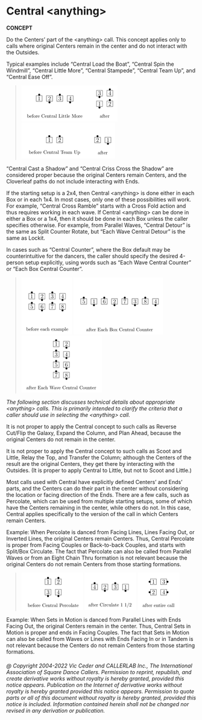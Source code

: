 
# Central \<anything>

**CONCEPT**   

Do the Centers’ part of the \<anything> call.
This concept applies only to calls where
original Centers remain in the center and do not interact with the Outsides.

Typical examples include “Central Load the Boat”,
“Central Spin the Windmill”, “Central Little More”,
“Central Stampede”, “Central Team Up”, and “Central Ease Off”.

> 
> ![alt](central_concept_1.png)
> ![alt](central_concept_2.png)
> 

“Central Cast a Shadow” and “Central Criss Cross the Shadow”
are considered proper
because the original Centers remain Centers,
and the Cloverleaf paths do not include
interacting with Ends.

If the starting setup is a 2x4,
then Central \<anything> is done either in each Box or in each 1x4.
In most cases, only one of these possibilities will work.
For example, “Central Cross Ramble” starts with a Cross Fold action
and thus requires working in each wave.
If Central \<anything> can be done in either a Box or a 1x4,
then it should be done in each Box unless the caller specifies otherwise.
For example, from Parallel Waves, “Central Detour” is the
same as Split Counter Rotate, but “Each Wave Central Detour”
is the same as Lockit.

In cases such as “Central Counter”, where the Box default
may be counterintuitive for the dancers,
the caller should specify the desired 4-person setup explicitly,
using words such as
“Each Wave Central Counter” or “Each Box Central Counter”.

> 
> ![alt](central_concept_3.png)
> ![alt](central_concept_4.png)
> ![alt](central_concept_5.png)
> 

*The following section discusses technical details
about appropriate \<anything> calls. This is
primarily intended to clarify the criteria
that a caller should use in selecting the \<anything> call.*


It is not proper to apply the Central concept
to such calls as Reverse Cut/Flip the Galaxy,
Expand the Column, and Plan Ahead,
because the original Centers do not remain in the center.

It is not proper to apply the Central concept to such calls as
Scoot and Little, Relay the Top, and Transfer the Column;
although the Centers of the result are the original Centers, they
get there by interacting with the Outsides.
(It is proper to apply Central to Little, but not to
Scoot and Little.)


Most calls used with Central have explicitly defined
Centers’ and Ends’ parts, and the
Centers can do their part in the center without considering
the location or facing direction of the Ends.
There are a few calls, such as Percolate, which can be used from multiple
starting setups, some of which have the Centers remaining in the center,
while others do not. In this case, Central applies specifically
to the version of the call in which Centers remain Centers.


Example: When Percolate is danced from Facing Lines, Lines Facing Out,
or Inverted Lines, the original Centers remain Centers.
Thus, Central Percolate is proper from Facing Couples
or Back-to-back Couples, and starts with Split/Box Circulate.
The fact that Percolate can also be called from Parallel Waves
or from an Eight Chain Thru formation is not relevant
because the original Centers do not remain Centers
from those starting formations.

> 
> ![alt](central_concept_6.png)
> ![alt](central_concept_7.png)
> ![alt](central_concept_8.png)
> 

Example: When Sets in Motion is danced from Parallel Lines
with Ends Facing Out, the original Centers remain in the center.
Thus, Central Sets in Motion is proper and ends in Facing Couples.
The fact that Sets in Motion can also be called from Waves or Lines with
Ends Facing In or in Tandem is not relevant
because the Centers do not remain Centers 
from those starting formations.

###### @ Copyright 2004-2022 Vic Ceder and CALLERLAB Inc., The International Association of Square Dance Callers. Permission to reprint, republish, and create derivative works without royalty is hereby granted, provided this notice appears. Publication on the Internet of derivative works without royalty is hereby granted provided this notice appears. Permission to quote parts or all of this document without royalty is hereby granted, provided this notice is included. Information contained herein shall not be changed nor revised in any derivation or publication.
